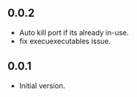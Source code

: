 ## 0.0.2

- Auto kill port if its already in-use.
- fix execuexecutables issue.

## 0.0.1

- Initial version.
